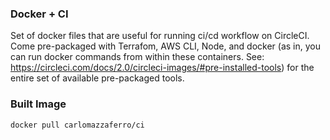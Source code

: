 ### Docker + CI

Set of docker files that are useful for running ci/cd workflow on CircleCI. Come pre-packaged with Terrafom, AWS CLI, Node, and docker (as in, you can run docker commands from within these containers. See: https://circleci.com/docs/2.0/circleci-images/#pre-installed-tools) for the entire set of available pre-packaged tools.

### Built Image

```
docker pull carlomazzaferro/ci
```
